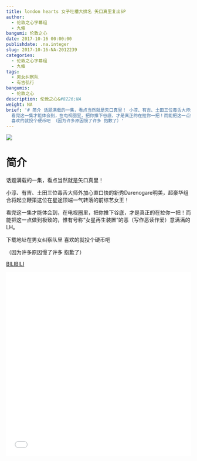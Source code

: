 ```yaml
---
title: london hearts 女子吐槽大排名 矢口真里复出SP
author:
  - 伦敦之心字幕组
  - 九條
bangumi: 伦敦之心
date: 2017-10-16 00:00:00
publishdate: .na.integer
slug: 2017-10-16-NA-2012239
categories:
  - 伦敦之心字幕组
  - 九條
tags:
  - 男女纠察队
  - 有吉弘行
bangumis:
  - 伦敦之心
description: 伦敦之心&#8226;NA
weight: NA
brief: '# 简介 话题满载的一集，看点当然就是矢口真里！ 小淳、有吉、土田三位毒舌大师外加心直口快的新秀Darenogare明美，超豪华组合将起立鞭策这位在星途顶端一气转落的前综艺女王！
  看完这一集才能体会到，在电视圈里，把你推下谷底，才是真正的在拉你一把！而能把这一点做到极致的，惟有号称“女星再生装置”的恶（写作恶读作爱）意满满的LH。 下载地址在男女纠察队里
  喜欢的就投个硬币吧 （因为许多原因慢了许多 抱歉了）'
---
```


![](https://i.imgur.com/oDNcCty.jpg)

# 简介  
话题满载的一集，看点当然就是矢口真里！


小淳、有吉、土田三位毒舌大师外加心直口快的新秀Darenogare明美，超豪华组合将起立鞭策这位在星途顶端一气转落的前综艺女王！


看完这一集才能体会到，在电视圈里，把你推下谷底，才是真正的在拉你一把！而能把这一点做到极致的，惟有号称“女星再生装置”的恶（写作恶读作爱）意满满的LH。


下载地址在男女纠察队里 喜欢的就投个硬币吧


（因为许多原因慢了许多 抱歉了）

  [BILIBILI](https://www.bilibili.com/video/av2012239/)


<div class="vcontainer">  <iframe class='video' src="//www.bilibili.com/blackboard/player.html?aid=2012239" width="100%" height="500" frameborder="0" allowfullscreen="allowfullscreen"></iframe></div>

